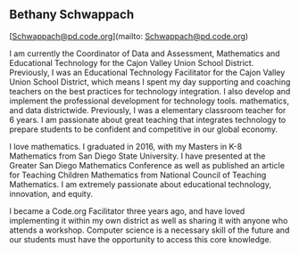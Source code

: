 ## Bethany Schwappach 

[Schwappach@pd.code.org](mailto: Schwappach@pd.code.org)

I am currently the Coordinator of Data and Assessment, Mathematics and Educational Technology for the Cajon Valley Union School District. Previously, I was an Educational Technology Facilitator for the Cajon Valley Union School District, which means I spent my day supporting and coaching teachers on the best practices for technology integration. I also develop and implement the professional development for technology tools. mathematics, and data districtwide. Previously, I was a elementary classroom teacher for 6 years. I am passionate about great teaching that integrates technology to prepare students to be confident and competitive in our global economy.

I love mathematics. I graduated in 2016, with my Masters in K-8 Mathematics from San Diego State University. I have presented at the Greater San Diego Mathematics Conference as well as published an article for Teaching Children Mathematics from National Council of Teaching Mathematics. I am extremely passionate about educational technology, innovation, and equity.

I became a Code.org Facilitator three years ago, and have loved implementing it within my own district as well as sharing it with anyone who attends a workshop. Computer science is a necessary skill of the future and our students must have the opportunity to access this core knowledge.
